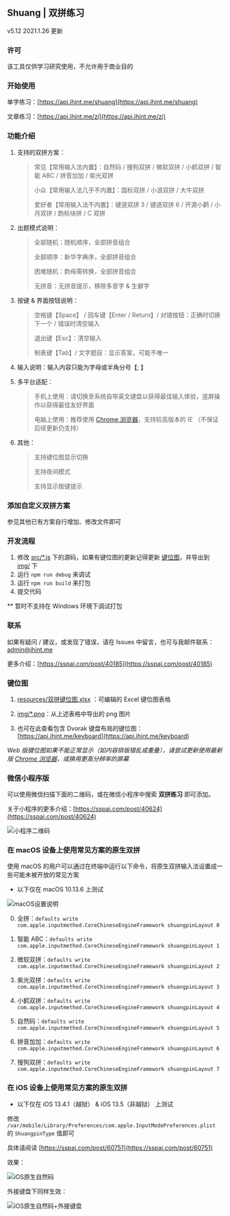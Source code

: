 Shuang | 双拼练习
----

v5.12 2021.1.26 更新

### 许可

该工具仅供学习研究使用，不允许用于商业目的

### 开始使用

单字练习：[https://api.ihint.me/shuang](https://api.ihint.me/shuang)

文章练习：[https://api.ihint.me/zi](https://api.ihint.me/zi)

### 功能介绍

1. 支持的双拼方案：

    > 常见【常用输入法内置】：自然码 / 搜狗双拼 / 微软双拼 / 小鹤双拼 / 智能 ABC / 拼音加加 / 紫光双拼
    >
    > 小众【常用输入法几乎不内置】：国标双拼 / 小浪双拼 / 大牛双拼
    >
    > 爱好者【常用输入法不内置】：键道双拼 3 / 键道双拼 6 / 开源小鹳 / 小月双拼 / 韵标块拼 / C 双拼

2. 出题模式说明：

    > 全部随机：随机顺序，全部拼音组合
    >
    > 全部顺序：新华字典序，全部拼音组合
    >
    > 困难随机：韵母需转换，全部拼音组合
    >
    > 无拼音：无拼音提示，移除多音字 & 生僻字

3. 按键 & 界面按钮说明：

    > 空格键【Space】 / 回车键【Enter / Return】/ 对错按钮：正确时切换下一个 / 错误时清空输入
    >
    > 退出键【Esc】：清空输入
    >
    > 制表键【Tab】/ 文字题目：显示答案，可能不唯一

4. 输入说明：输入内容只能为字母或半角分号【; 】

5. 多平台适配：

    > 手机上使用：请切换至系统自带英文键盘以获得最佳输入体验，竖屏操作以获得最佳友好界面
    >
    > 电脑上使用：推荐使用 [Chrome 浏览器](https://www.google.cn/chrome)，支持较高版本的 IE （不保证后续更新仍支持）

6. 其他：

    > 支持键位图显示切换
    >
    > 支持夜间模式
    >
    > 支持显示按键提示

### 添加自定义双拼方案

参见其他已有方案自行增加、修改文件即可

### 开发流程

1. 修改 [src/*.js](src) 下的源码，如果有键位图的更新记得更新 [键位图](resources/双拼键位图.xlsx)，并导出到 [img/](img) 下
2. 运行 `npm run debug` 来调试
3. 运行 `npm run build` 来打包
4. 提交代码

** 暂时不支持在 Windows 环境下调试打包

### 联系

如果有疑问 / 建议，或发现了错误，请在 Issues 中留言，也可与我邮件联系：[admin@ihint.me](mailto:admin@ihint.me)

更多介绍：[https://sspai.com/post/40185](https://sspai.com/post/40185)

### 键位图

1. [resources/双拼键位图.xlsx](resources/双拼键位图.xlsx) ：可编辑的 Excel 键位图表格

2. [img/*.png](img)：从上述表格中导出的 png 图片

3. 也可在此查看包含 Dvorak 键盘布局的键位图：[https://api.ihint.me/keyboard](https://api.ihint.me/keyboard)

*Web 版键位图如果不能正常显示（如内容排版错乱或重叠），请尝试更新使用最新版 [Chrome 浏览器](https://www.google.cn/chrome)，或换用更高分辨率的屏幕*

### 微信小程序版

可以使用微信扫描下面的二维码，或在微信小程序中搜索 **双拼练习** 即可添加。

关于小程序的更多介绍：[https://sspai.com/post/40624](https://sspai.com/post/40624)

![小程序二维码](assets/mini-program-qrcode.jpg)

### 在 macOS 设备上使用常见方案的原生双拼

使用 macOS 的用户可以通过在终端中运行以下命令，将原生双拼输入法设置成一些可能未被开放的常见方案

* 以下仅在 macOS 10.13.6 上测试

![macOS设置说明](assets/setting-on-macos-instruction.png)

0. 全拼：`defaults write com.apple.inputmethod.CoreChineseEngineFramework shuangpinLayout 0`

1. 智能 ABC：`defaults write com.apple.inputmethod.CoreChineseEngineFramework shuangpinLayout 1`

2. 微软双拼：`defaults write com.apple.inputmethod.CoreChineseEngineFramework shuangpinLayout 2`

3. 紫光双拼：`defaults write com.apple.inputmethod.CoreChineseEngineFramework shuangpinLayout 3`

4. 小鹤双拼：`defaults write com.apple.inputmethod.CoreChineseEngineFramework shuangpinLayout 4`

5. 自然码：`defaults write com.apple.inputmethod.CoreChineseEngineFramework shuangpinLayout 5`

6. 拼音加加：`defaults write com.apple.inputmethod.CoreChineseEngineFramework shuangpinLayout 6`

7. 搜狗双拼：`defaults write com.apple.inputmethod.CoreChineseEngineFramework shuangpinLayout 7`

### 在 iOS 设备上使用常见方案的原生双拼

* 以下仅在 iOS 13.4.1（越狱） & iOS 13.5（非越狱） 上测试

修改 `/var/mobile/Library/Preferences/com.apple.InputModePreferences.plist` 的 `ShuangpinType` 值即可

具体请阅读 [https://sspai.com/post/60751](https://sspai.com/post/60751)

效果：

![iOS原生自然码](assets/iOS-ziranma.jpeg)

外接键盘下同样生效：

![iOS原生自然码+外接键盘](assets/iOS-ziranma.gif)
